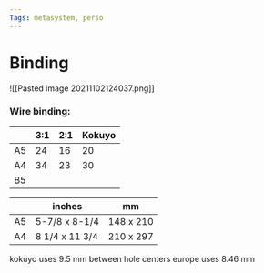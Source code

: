 ```yaml
---
Tags: metasystem, perso
---
```

# Binding
![[Pasted image 20211102124037.png]]

### Wire binding:

|     | 3:1 | 2:1 | Kokuyo |
| --- | --- | --- | ------ |
| A5  | 24  | 16  | 20     |
| A4  | 34  | 23  | 30     |
| B5  |     |     |        |


|     |inches         |mm         |
|-----|---------------|-----------|
|A5   |5-7/8 x 8-1/4  |148 x 210  |
|A4   |8 1/4 x 11 3/4 |210 x 297  |




kokuyo uses 9.5 mm between hole centers
europe uses 8.46 mm